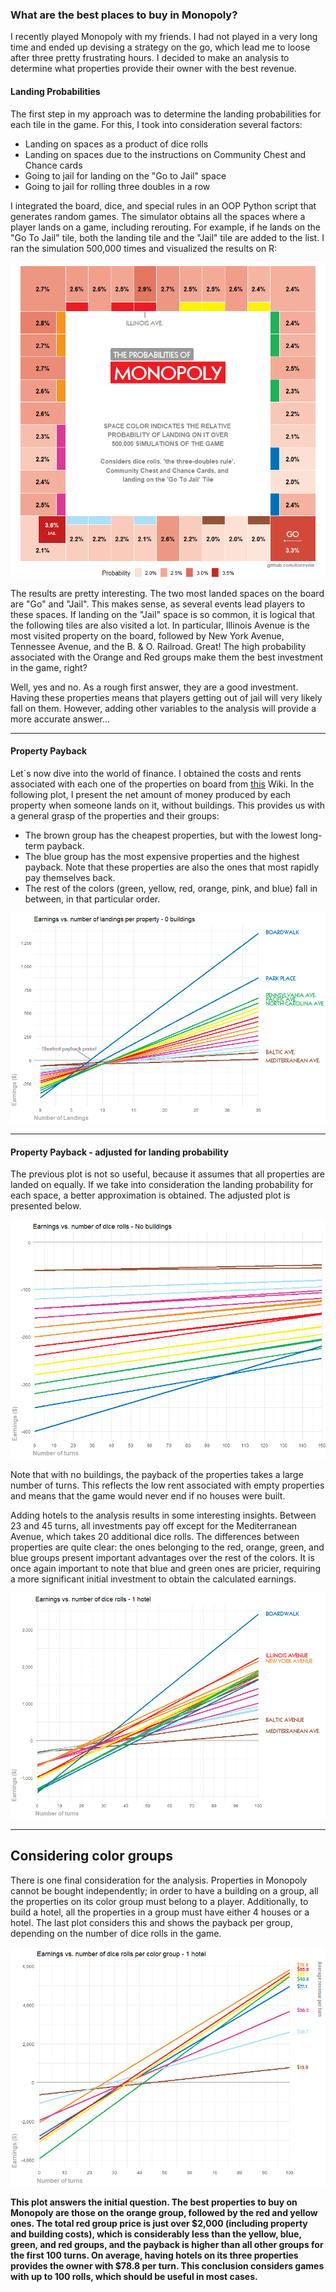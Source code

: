 ### What are the best places to buy in Monopoly?

I recently played Monopoly with my friends. I had not played in a very long time and ended up devising a strategy on the go, which lead me to loose after three pretty frustrating hours. I decided to make an analysis to determine what properties provide their owner with the best revenue.

#### Landing Probabilities

The first step in my approach was to determine the landing probabilities for each tile in the game. For this, I took into consideration several factors: 
* Landing on spaces as a product of dice rolls
* Landing on spaces due to the instructions on Community Chest and Chance cards
* Going to jail for landing on the "Go to Jail" space
* Going to jail for rolling three doubles in a row

I integrated the board, dice, and special rules in an OOP Python script that generates random games. The simulator obtains all the spaces where a player lands on a game, including rerouting. For example, if he lands on the "Go To Jail" tile, both the landing tile and the "Jail" tile are added to the list. I ran the simulation 500,000 times and visualized the results on R:

<p align="center">
  <img src="monopoly_probabilities.png" />
</p>

The results are pretty interesting. The two most landed spaces on the board are "Go" and "Jail". This makes sense, as several events lead players to these spaces. If landing on the "Jail" space is so common, it is logical that the following tiles are also visited a lot. In particular, Illinois Avenue is the most visited property on the board, followed by New York Avenue, Tennessee Avenue, and the B. & O. Railroad. Great! The high probability associated with the Orange and Red groups make them the best investment in the game, right?

Well, yes and no. As a rough first answer, they are a good investment. Having these properties means that players getting out of jail will very likely fall on them. However, adding other variables to the analysis will provide a more accurate answer...

---

#### Property Payback

Let´s now dive into the world of finance. I obtained the costs and rents associated with each one of the properties on board from [this](https://monopoly.fandom.com/wiki/Property)  Wiki. In the following plot, I present the net amount of money produced by each property when someone lands on it, without buildings. This provides us with a general grasp of the properties and their groups:
* The brown group has the cheapest properties, but with the lowest long-term payback.
* The blue group has the most expensive properties and the highest payback. Note that these properties are also the ones that most rapidly pay themselves back.
* The rest of the colors (green, yellow, red, orange, pink, and blue) fall in between, in that particular order.

<p align="center">
  <img src="payback_no_buidlings.png" />
</p>

---

#### Property Payback - adjusted for landing probability

The previous plot is not so useful, because it assumes that all properties are landed on equally. If we take into consideration the landing probability for each space, a better approximation is obtained. The adjusted plot is presented below. 

<p align="center">
  <img src="payback_w_prob_no_b.png" />
</p>

Note that with no buildings, the payback of the properties takes a large number of turns. This reflects the low rent associated with empty properties and means that the game would never end if no houses were built. 

Adding hotels to the analysis results in some interesting insights. Between 23 and 45 turns, all investments pay off except for the Mediterranean Avenue, which takes 20 additional dice rolls. The differences between properties are quite clear: the ones belonging to the red, orange, green, and blue groups present important advantages over the rest of the colors. It is once again important to note that blue and green ones are pricier, requiring a more significant initial investment to obtain the calculated earnings. 

<p align="center">
  <img src="payback_w_prob_1_hotel.png" />
</p>

---

## Considering color groups

There is one final consideration for the analysis. Properties in Monopoly cannot be bought independently; in order to have a building on a group, all the properties on its color group must belong to a player. Additionally, to build a hotel, all the properties in a group must have either 4 houses or a hotel. The last plot considers this and shows the payback per group, depending on the number of dice rolls in the game.

<p align="center">
  <img src="rolls_color_group_1_hotel.png" />
</p>

**This plot answers the initial question. The best properties to buy on Monopoly are those on the orange group, followed by the red and yellow ones. The total red group price is just over $2,000 (including property and building costs), which is considerably less than the yellow, blue, green, and red groups, and the payback is higher than all other groups for the first 100 turns. On average, having hotels on its three properties provides the owner with $78.8 per turn. This conclusion considers games with up to 100 rolls, which should be useful in most cases.**
